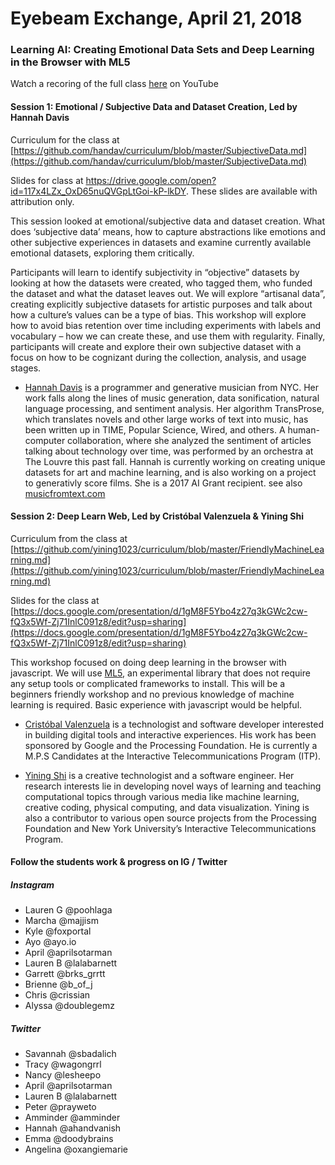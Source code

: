 # Eyebeam Exchange, April 21, 2018
### Learning AI: Creating Emotional Data Sets and Deep Learning in the Browser with ML5

Watch a recoring of the full class [here](https://www.youtube.com/watch?v=VrzqVwncfYk) on YouTube


#### Session 1: Emotional / Subjective Data and Dataset Creation, Led by Hannah Davis
Curriculum for the class at [https://github.com/handav/curriculum/blob/master/SubjectiveData.md](https://github.com/handav/curriculum/blob/master/SubjectiveData.md)

Slides for class at https://drive.google.com/open?id=117x4LZx_OxD65nuQVGpLtGoi-kP-lkDY. These slides are available with attribution only.

This session looked at emotional/subjective data and dataset creation. What does ‘subjective data’ means, how to capture abstractions like emotions and other subjective experiences in datasets and examine currently available emotional datasets, exploring them critically.

Participants will learn to identify subjectivity in “objective” datasets by looking at how the datasets were created, who tagged them, who funded the dataset and what the dataset leaves out. We will explore “artisanal data”, creating explicitly subjective datasets for artistic purposes and talk about how a culture’s values can be a type of bias. This workshop will explore how to avoid bias retention over time including experiments with labels and vocabulary – how we can create these, and use them with regularity. Finally, participants will create and explore their own subjective dataset with a focus on how to be cognizant during the collection, analysis, and usage stages.

* [Hannah Davis](http://www.hannahishere.com/) is a programmer and generative musician from NYC. Her work falls along the lines of music generation, data sonification, natural language processing, and sentiment analysis. Her algorithm TransProse, which translates novels and other large works of text into music, has been written up in TIME, Popular Science, Wired, and others. A human-computer collaboration, where she analyzed the sentiment of articles talking about technology over time, was performed by an orchestra at The Louvre this past fall. Hannah is currently working on creating unique datasets for art and machine learning, and is also working on a project to generativly score films. She is a 2017 AI Grant recipient. see also [musicfromtext.com](http://musicfromtext.com)


#### Session 2: Deep Learn Web, Led by Cristóbal Valenzuela & Yining Shi
Curriculum from the class at [https://github.com/yining1023/curriculum/blob/master/FriendlyMachineLearning.md](https://github.com/yining1023/curriculum/blob/master/FriendlyMachineLearning.md)

Slides for the class at [https://docs.google.com/presentation/d/1gM8F5Ybo4z27q3kGWc2cw-fQ3x5Wf-Zj71InlC091z8/edit?usp=sharing](https://docs.google.com/presentation/d/1gM8F5Ybo4z27q3kGWc2cw-fQ3x5Wf-Zj71InlC091z8/edit?usp=sharing)

This workshop focused on doing deep learning in the browser with javascript. We will use [ML5](https://github.com/ITPNYU/p5-deeplearn-js), an experimental library that does not require any setup tools or complicated frameworks to install. This will be a beginners friendly workshop and no previous knowledge of machine learning is required. Basic experience with javascript would be helpful.

* [Cristóbal Valenzuela](http://cvalenzuelab.com/) is a technologist and software developer interested in building digital tools and interactive experiences. His work has been sponsored by Google and the Processing Foundation. He is currently a M.P.S Candidates at the Interactive Telecommunications Program (ITP).

* [Yining Shi](http://1023.io/) is a creative technologist and a software engineer. Her research interests lie in developing novel ways of learning and teaching computational topics through various media like machine learning, creative coding, physical computing, and data visualization. Yining is also a contributor to various open source projects from the Processing Foundation and New York University’s Interactive Telecommunications Program.

#### Follow the students work & progress on IG / Twitter

##### Instagram
* Lauren G @poohlaga
* Marcha @majjism
* Kyle @foxportal
* Ayo @ayo.io
* April @aprilsotarman
* Lauren B @lalabarnett
* Garrett @brks_grrtt
* Brienne @b_of_j
* Chris @crissian
* Alyssa @doublegemz

##### Twitter
* Savannah @sbadalich
* Tracy @wagongrrl
* Nancy @lesheepo
* April @aprilsotarman
* Lauren B @lalabarnett
* Peter @prayweto
* Amminder @amminder
* Hannah @ahandvanish
* Emma @doodybrains
* Angelina @oxangiemarie
